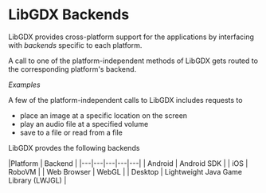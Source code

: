 # LibGDX Backends

LibGDX provides cross-platform support for the applications by interfacing with *backends* specific to each platform. 

A call to one of the platform-independent methods of LibGDX gets routed to the corresponding platform's backend.

*Examples*

A few of the platform-independent calls to LibGDX includes requests to 

* place an image at a specific location on the screen
* play an audio file at a specified volume
* save to a file or read from a file

LibGDX provdes the following backends

|Platform   | Backend  |
|---|---|---|---|---|
|  Android |  Android SDK |
|  iOS | RoboVM  |
|  Web Browser | WebGL  |
|  Desktop | Lightweight Java Game Library (LWJGL)  |



